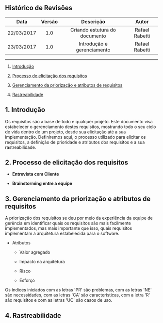 ## Histórico de Revisões
| Data | Versão | Descrição | Autor |
|:----:|:------:|:---------:|:-----:|
|22/03/2017|1.0|Criando estutura do documento|Rafael Rabetti|
|23/03/2017|1.0|Introdução e gerenciamento |Rafael Rabetti|


***

1. [Introdução](#1-introdução)

2. [Processo de elicitação dos requisitos](#2-processo-de-elicitação-dos-requisitos)

3. [Gerenciamento da priorização e atributos de requisitos](#3-gerenciamento-da-priorização-e-atributos-de-requisitos)

4. [Rastreabilidade](#4-rastreabilidade)

## 1. Introdução

Os requisitos são a base de todo e qualquer projeto. Este documento visa estabelecer o gerenciamento destes requisitos, mostrando todo o seu ciclo de vida dentro de um projeto, desde sua elicitação até a sua implementação. Definiremos aqui, o processo utilizado para elicitar os requisitos, a definição de prioridade e atributos dos requisitos e a sua rastreabilidade.

## 2. Processo de elicitação dos requisitos

* **Entrevista com Cliente**

* **Brainstorming entre a equipe**

## 3. Gerenciamento da priorização e atributos de requisitos

A priorização dos requisitos se deu por meio da experiência da equipe de gerência em identificar quais os requisitos são mais facilmente implementados, mas mais importante que isso, quais requisitos implementam a arquitetura estabelecida para o software.

* Atributos

   * Valor agregado

   * Impacto na arquitetura

   * Risco

   * Esforço

Os índices iniciados com as letras 'PR' são problemas, com as letras 'NE' são necessidades, com as letras 'CA' são características, com a letra 'R' são requisitos e com as letras 'UC' são casos de uso. 

## 4. Rastreabilidade